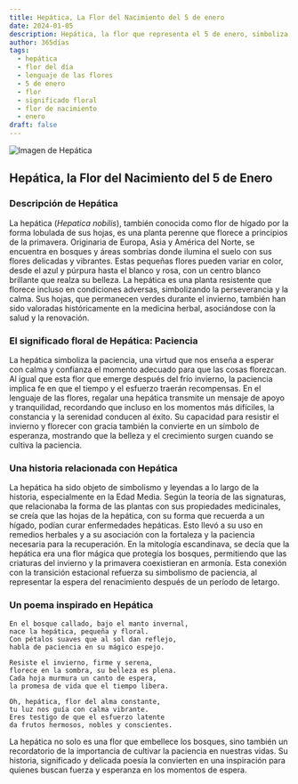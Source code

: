 ```yaml
---
title: Hepática, La Flor del Nacimiento del 5 de enero
date: 2024-01-05
description: Hepática, la flor que representa el 5 de enero, simboliza Paciencia. Descubre su fascinante historia, significado en el lenguaje de las flores y una poesía que celebra su belleza.
author: 365días
tags:
  - hepática
  - flor del día
  - lenguaje de las flores
  - 5 de enero
  - flor
  - significado floral
  - flor de nacimiento
  - enero
draft: false
---
```


![Imagen de Hepática](https://cdn.pixabay.com/photo/2018/04/18/08/59/flower-3329845_1280.jpg#center)


## Hepática, la Flor del Nacimiento del 5 de Enero

### Descripción de Hepática

La hepática (_Hepatica nobilis_), también conocida como flor de hígado por la forma lobulada de sus hojas, es una planta perenne que florece a principios de la primavera. Originaria de Europa, Asia y América del Norte, se encuentra en bosques y áreas sombrías donde ilumina el suelo con sus flores delicadas y vibrantes. Estas pequeñas flores pueden variar en color, desde el azul y púrpura hasta el blanco y rosa, con un centro blanco brillante que realza su belleza. La hepática es una planta resistente que florece incluso en condiciones adversas, simbolizando la perseverancia y la calma. Sus hojas, que permanecen verdes durante el invierno, también han sido valoradas históricamente en la medicina herbal, asociándose con la salud y la renovación.

### El significado floral de Hepática: Paciencia

La hepática simboliza la paciencia, una virtud que nos enseña a esperar con calma y confianza el momento adecuado para que las cosas florezcan. Al igual que esta flor que emerge después del frío invierno, la paciencia implica fe en que el tiempo y el esfuerzo traerán recompensas. En el lenguaje de las flores, regalar una hepática transmite un mensaje de apoyo y tranquilidad, recordando que incluso en los momentos más difíciles, la constancia y la serenidad conducen al éxito. Su capacidad para resistir el invierno y florecer con gracia también la convierte en un símbolo de esperanza, mostrando que la belleza y el crecimiento surgen cuando se cultiva la paciencia.

### Una historia relacionada con Hepática

La hepática ha sido objeto de simbolismo y leyendas a lo largo de la historia, especialmente en la Edad Media. Según la teoría de las signaturas, que relacionaba la forma de las plantas con sus propiedades medicinales, se creía que las hojas de la hepática, con su forma que recuerda a un hígado, podían curar enfermedades hepáticas. Esto llevó a su uso en remedios herbales y a su asociación con la fortaleza y la paciencia necesaria para la recuperación. En la mitología escandinava, se decía que la hepática era una flor mágica que protegía los bosques, permitiendo que las criaturas del invierno y la primavera coexistieran en armonía. Esta conexión con la transición estacional refuerza su simbolismo de paciencia, al representar la espera del renacimiento después de un período de letargo.

### Un poema inspirado en Hepática

```
En el bosque callado, bajo el manto invernal,  
nace la hepática, pequeña y floral.  
Con pétalos suaves que al sol dan reflejo,  
habla de paciencia en su mágico espejo.  

Resiste el invierno, firme y serena,  
florece en la sombra, su belleza es plena.  
Cada hoja murmura un canto de espera,  
la promesa de vida que el tiempo libera.  

Oh, hepática, flor del alma constante,  
tu luz nos guía con calma vibrante.  
Eres testigo de que el esfuerzo latente  
da frutos hermosos, nobles y conscientes.  
```

La hepática no solo es una flor que embellece los bosques, sino también un recordatorio de la importancia de cultivar la paciencia en nuestras vidas. Su historia, significado y delicada poesía la convierten en una inspiración para quienes buscan fuerza y esperanza en los momentos de espera.